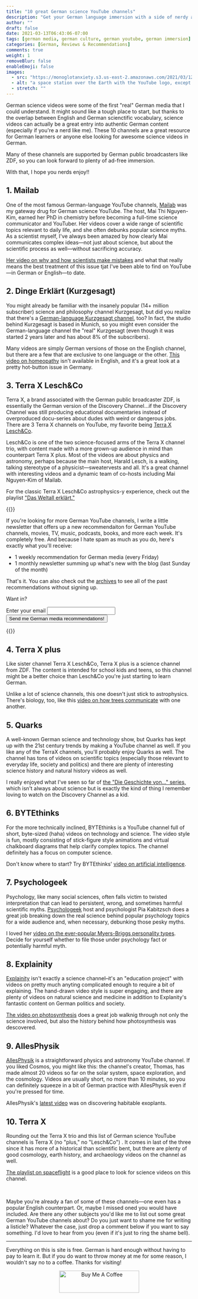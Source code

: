 ```yaml
---
title: "10 great German science YouTube channels"
description: "Get your German language immersion with a side of nerdy awesomeness with these 10 German science YouTube channels"
author: ""
draft: false
date: 2021-03-13T06:43:06-07:00
tags: [german media, german culture, german youtube, german immersion]
categories: [German, Reviews & Recommendations]
comments: true
weight: 1
removeBlur: false
enableEmoji: false
images:
  - src: "https://monoglotanxiety.s3.us-east-2.amazonaws.com/2021/03/12/sciencesplash.jpg"
  - alt: "a space station over the Earth with the YouTube logo, except the red box is a German flag"
  - stretch: ""
---
```


German science videos were some of the first "real" German media that I could understand. It might sound like a tough place to start, but thanks to the overlap between English and German scienctific vocabulary, science videos can actually be a great entry into authentic German content (especially if you're a nerd like me). These 10 channels are a great resource for German learners or anyone else looking for awesome science videos in German.

Many of these channels are supported by German public broadcasters like ZDF, so you can look forward to plenty of ad-free immersion.

With that, I hope you nerds enjoy!!

## 1. Mailab

One of the most famous German-language YouTube channels, [Mailab](https://www.youtube.com/channel/UCyHDQ5C6z1NDmJ4g6SerW8g) was my gateway drug for German science YouTube. The host, Mai Thi Nguyen-Kim, earned her PhD in chemistry before becoming a full-time science communicator and YouTuber. Her videos cover a wide range of scientific topics relevant to daily life, and she often debunks popular science myths. As a scientist myself, I've always been amazed by how clearly Mai communicates complex ideas—not just about science, but about the scientific process as well—without sacrificing accuracy. 

[Her video on why and how scientists make mistakes](https://www.youtube.com/watch?v=DHyRaUeHcGY) and what that really means the best treatment of this issue tjat I've been able to find on YouTube—in German or English—to date. 

## 2. Dinge Erklärt (Kurzgesagt)

You might already be familiar with the insanely popular (14+ million subscriber) science and philosophy channel Kurzgesagt, but did you realize that there's a [German-language Kurzgesagt channel](https://www.youtube.com/user/KurzgesagtDE), too? In fact, the studio behind Kurzgesagt is based in Munich, so you might even consider the German-language channel the "real" Kurzgesagt (even though it was started 2 years later and has about 8% of the subscribers).

Many videos are simply German versions of those on the English channel, but there are a few that are exclusive to one language or the other. [This video on homeopathy](https://www.youtube.com/watch?v=tq7i9OzSNSQ) isn't available in English, and it's a great look at a pretty hot-button issue in Germany.

## 3. Terra X Lesch&Co

Terra X, a brand associated with the German public broadcaster ZDF, is essentially the German version of the Discovery Channel…if the Discovery Channel was still producing educational documentaries instead of overproduced docu-series about dudes with weird or dangerous jobs. There are 3 Terra X channels on YouTube, my favorite being [Terra X Lesch&Co](https://www.youtube.com/c/terrax_leschundco/featured).

Lesch&Co is one of the two science-focused arms of the Terra X channel trio, with content made with a more grown-up audience in mind than counterpart Terra X plus. Most of the videos are about physics and astronomy, perhaps because the main host, Harald Lesch, is a walking, talking stereotype of a physicist—sweatervests and all. It's a great channel with interesting videos and a dynamic team of co-hosts including Mai Nguyen-Kim of Mailab.

For the classic Terra X Lesch&Co astrophysics-y experience, check out the playlist ["Das Weltall erklärt."](https://www.youtube.com/watch?v=4pJur6H50y8&list=PL7siVIUmPpIGO3M8L3PObihKk7ir3LncS)

{{<note title="Want more German YouTube channels and other media?">}}

If you're looking for more German YouTube channels, I write a little newsletter that offers up a new recommendaiton for German YouTube channels, movies, TV, music, podcasts, books, and more each week. It's completely free. And because I hate spam as much as you do, here's exactly what you'll receive:

* 1 weekly recommendation for German media (every Friday)
* 1 monthly newsletter summing up what's new with the blog (last Sunday of the month)

That's it. You can also check out the [archives](https://buttondown.email/monoglotanxiety/archive) to see all of the past recommendations without signing up. 

Want in? 

<form
  action="https://buttondown.email/api/emails/embed-subscribe/monoglotanxiety"
  method="post"
  target="popupwindow"
  onsubmit="window.open('https://buttondown.email/monoglotanxiety', 'popupwindow')"
  class="embeddable-buttondown-form"
>
  <label for="bd-email">Enter your email</label>
  <input type="email" name="email" id="bd-email" />
  <input type="hidden" value="1" name="embed" />
  <input type="submit" value="Send me German media recommendations!" />
</form>

{{</note>}}

## 4. Terra X plus

Like sister channel Terra X Lesch&Co, Terra X plus is a science channel from ZDF. The content is intended for school kids and teens, so this channel might be a better choice than Lesch&Co you're just starting to learn German. 

Unlike a lot of science channels, this one doesn't just stick to astrophysics. There's biology, too, like this [video on how trees communicate](https://www.youtube.com/watch?v=4_CKGIlW27c) with one another. 

## 5. Quarks

A well-known German science and technology show, but Quarks has kept up with the 21st century trends by making a YouTube channel as well. If you like any of the TerraX channels, you'll probably enjoy Quarks as well. The channel has tons of videos on scientific topics (especially those relevant to everyday life, society and politics) and there are plenty of interesting science history and natural history videos as well.

I really enjoyed what I've seen so far of [the "Die Geschichte von…" series,](https://www.youtube.com/playlist?list=PLBVy5saB_LC4QTL7JFhIfE_-mmnBp4NW7) which isn't always about science but is exactly the kind of thing I remember loving to watch on the Discovery Channel as a kid.

## 6. BYTEthinks

For the more technically inclined, BYTEthinks is a YouTube channel full of short, byte-sized (haha) videos on technology and science. The video style is fun, mostly consisting of stick-figure style animations and virtual chalkboard diagrams that help clarify complex topics. The channel definitely has a focus on computer science. 

Don't know where to start? Try BYTEthinks' [video on artificial intelligence](https://www.youtube.com/watch?v=rmOkQJ-A2Hg).

## 7. Psychologeek

Psychology, like many social sciences, often falls victim to twisted interpretation that can lead to persistent, wrong, and sometimes harmful scientific myths. [Psychologeek](https://www.youtube.com/channel/UClimlKiB3xLJlpP1BbzfXSA) host and psychologist Pia Kabitzsch does a great job breaking down the real science behind popular psychology topics for a wide audience and, when necessary, debunking those pesky myths.

I loved her [video on the ever-popular Myers-Briggs personality types](https://www.youtube.com/watch?v=b0pmfpIDCgs). Decide for yourself whether to file those under psychology fact or potentially harmful myth.

## 8. Explainity

[Explainity](https://www.youtube.com/channel/UCYUZr-O3UdDdm_mF4XA_TbA) isn't exactly a science channel–it's an "education project" with videos on pretty much anyting complicated enough to require a bit of explaining. The hand-drawn video style is super engaging, and there are plenty of videos on natural science and medicine in addition to Explanity's fantastic content on German politics and society. 

[The video on photosynthesis](https://www.youtube.com/watch?v=3QwabHBmUYw&list=PLTSy38uFRDiczsIzhnCu5xJVavVd9khya&index=2) does a great job walknig through not only the science involved, but also the history behind how photosynthesis was descovered. 

## 9. AllesPhysik

[AllesPhysik](https://www.youtube.com/user/AllesPhysik) is a straightforward physics and astronomy YouTube channel. If you liked Cosmos, you might like this: the channel's creator, Thomas, has made almost 20 videos so far on the solar system, space exploration, and the cosmology. Videos are usually short, no more than 10 minutes, so you can definitely squeeze in a bit of German practice with AllesPhysik even if you're pressed for time. 

AllesPhysik's [latest video](https://www.youtube.com/watch?v=JH8Kvq0Gce0) was on discovering habitable exoplants. 

## 10. Terra X

Rounding out the Terra X trio and this list of German science YouTube channels is Terra X (no "plus," no "Lesch&Co") . It comes in last of the three since it has more of a historical than scientific bent, but there are plenty of good cosmology, earth history, and archaeology videos on the channel as well. 

[The playlist on spaceflight](https://www.youtube.com/watch?v=lRKs4mYqF20&list=PLc9110B1dmmyUKgmBE_7JVkV-6HxZALgF) is a good place to look for science videos on this channel. 

<br>

Maybe you're already a fan of some of these channels—one even has a popular English counterpart. Or, maybe I missed oned you would have included. Are there any other subjects you'd like me to list out some great German YouTube channels about? Do you just want to shame me for writing a listicle? Whatever the case, just drop a comment below if you want to say something. I'd love to hear from you (even if it's just to ring the shame bell).

---

Everything on this is site is free. German is hard enough without having to pay to learn it. But if you do want to throw money at me for some reason, I wouldn't say no to a coffee. Thanks for visiting! 

<center>
<a href="https://www.buymeacoffee.com/monoglotanxiety" target="_blank"><img src="https://cdn.buymeacoffee.com/buttons/v2/default-yellow.png" alt="Buy Me A Coffee" style="height: 60px !important;width: 217px !important;" ></a>

</center>